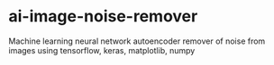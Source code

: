# ai-image-noise-remover
Machine learning neural network autoencoder remover of noise from images using tensorflow, keras, matplotlib, numpy
